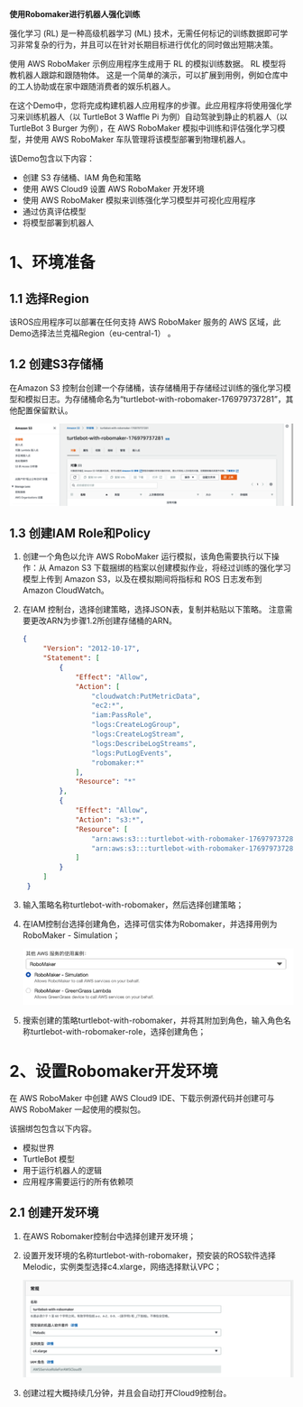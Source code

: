 **使用Robomaker进行机器人强化训练**





强化学习 (RL) 是一种高级机器学习 (ML) 技术，无需任何标记的训练数据即可学习非常复杂的行为，并且可以在针对长期目标进行优化的同时做出短期决策。 

使用 AWS RoboMaker 示例应用程序生成用于 RL 的模拟训练数据。  RL 模型将教机器人跟踪和跟随物体。  这是一个简单的演示，可以扩展到用例，例如仓库中的工人协助或在家中跟随消费者的娱乐机器人。 

在这个Demo中，您将完成构建机器人应用程序的步骤。此应用程序将使用强化学习来训练机器人（以 TurtleBot 3 Waffle Pi 为例）自动驾驶到静止的机器人（以 TurtleBot 3  Burger 为例），在 AWS RoboMaker 模拟中训练和评估强化学习模型，并使用 AWS RoboMaker  车队管理将该模型部署到物理机器人。 

该Demo包含以下内容：

- 创建 S3 存储桶、IAM 角色和策略 
- 使用 AWS Cloud9 设置 AWS RoboMaker 开发环境 
- 使用 AWS RoboMaker 模拟来训练强化学习模型并可视化应用程序 
- 通过仿真评估模型 
- 将模型部署到机器人 

# 1、环境准备

## 1.1 选择Region

该ROS应用程序可以部署在任何支持 AWS RoboMaker 服务的 AWS 区域，此Demo选择法兰克福Region（eu-central-1） 。

## 1.2 创建S3存储桶

在Amazon S3  控制台创建一个存储桶，该存储桶用于存储经过训练的强化学习模型和模拟日志。为存储桶命名为“turtlebot-with-robomaker-176979737281”，其他配置保留默认。

![image-20220509035149903](./turtlebot3_images/image-20220509035149903.png)

## 1.3 创建IAM Role和Policy

1. 创建一个角色以允许 AWS RoboMaker 运行模拟，该角色需要执行以下操作：从 Amazon S3 下载捆绑的档案以创建模拟作业，将经过训练的强化学习模型上传到 Amazon S3，以及在模拟期间将指标和 ROS 日志发布到 Amazon CloudWatch。 

2. 在IAM 控制台，选择创建策略，选择JSON表，复制并粘贴以下策略。  注意需要更改ARN为步骤1.2所创建存储桶的ARN。

   ```json
   {
        "Version": "2012-10-17",
        "Statement": [
            {
                "Effect": "Allow",
                "Action": [
                    "cloudwatch:PutMetricData",
                    "ec2:*",
                    "iam:PassRole",
                    "logs:CreateLogGroup",
                    "logs:CreateLogStream",
                    "logs:DescribeLogStreams",
                    "logs:PutLogEvents",
                    "robomaker:*"
                ],
                "Resource": "*"
            },
            {
                "Effect": "Allow",
                "Action": "s3:*",
                "Resource": [
                    "arn:aws:s3:::turtlebot-with-robomaker-176979737281",
                    "arn:aws:s3:::turtlebot-with-robomaker-176979737281/*"
                ]
            }
        ]
    }
   ```

3. 输入策略名称turtlebot-with-robomaker，然后选择创建策略；

4. 在IAM控制台选择创建角色，选择可信实体为Robomaker，并选择用例为RoboMaker - Simulation；

   <img src="./Turtlebot3_images/image-20220509041424206.png" alt="image-20220509041424206" style="zoom:67%;" />

5. 搜索创建的策略turtlebot-with-robomaker，并将其附加到角色，输入角色名称turtlebot-with-robomaker-role，选择创建角色；

# 2、设置Robomaker开发环境

在 AWS RoboMaker 中创建 AWS Cloud9 IDE、下载示例源代码并创建可与 AWS RoboMaker 一起使用的模拟包。 

该捆绑包包含以下内容。 

- 模拟世界 
- TurtleBot 模型 
- 用于运行机器人的逻辑 
- 应用程序需要运行的所有依赖项 

## 2.1 创建开发环境

1. 在AWS Robomaker控制台中选择创建开发环境；

2. 设置开发环境的名称turtlebot-with-robomaker，预安装的ROS软件选择Melodic，实例类型选择c4.xlarge，网络选择默认VPC；

   <img src="./Turtlebot3_images/image-20220509042618279.png" alt="image-20220509042618279" style="zoom:67%;" />

3. 创建过程大概持续几分钟，并且会自动打开Cloud9控制台。





































